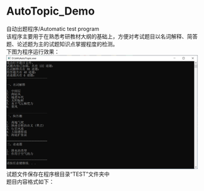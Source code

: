 # AutoTopic_Demo
自动出题程序/Automatic test program  
该程序主要用于在熟悉考研教材大纲的基础上，方便对考试题目以名词解释、简答题、论述题为主的试题知识点掌握程度的检测。  
下图为程序运行效果：  
![image](https://github.com/ChengLion/AutoTopic_Demo/blob/main/pic/AutoTopic_AaKfnSDQ2Z.png)
试题文件保存在程序根目录“TEST”文件夹中  
题目内容格式如下：  
